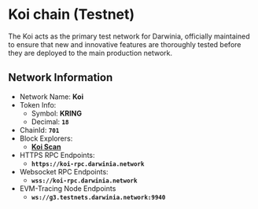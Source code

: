 
# Koi chain (Testnet)

The Koi acts as the primary test network for Darwinia, officially maintained to ensure that new and innovative features are thoroughly tested before they are deployed to the main production network.

<!-- ## Connect Wallet Automatically -->

<!-- TODO: Update the link here -->
<!-- [Connect](https://chainlist.org/chain/43){ .md-button .md-button--primary } -->

<!-- ## Faucet -->

<!-- !!! note
    50 tokens per day for each address. -->

<!-- TODO: update the link later  -->
<!-- To obtain the test token, go to the [faucet-testnet](https://discord.com/channels/456092011347443723/1115885903605411850) channel on Discord and send `/faucet pangolin address` to get test tokens. -->

## Network Information

- Network Name: **Koi**
- Token Info:
    - Symbol: **KRING**
    - Decimal: **`18`**
- ChainId: **`701`**
- Block Explorers:
    - [**Koi Scan**](https://koi-scan.darwinia.network/)
- HTTPS RPC Endpoints:
    - **`https://koi-rpc.darwinia.network`**
- Websocket RPC Endpoints:
    - **`wss://koi-rpc.darwinia.network`**
- EVM-Tracing Node Endpoints
    - **`ws://g3.testnets.darwinia.network:9940`**